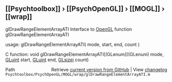 ## [[Psychtoolbox]] &#8250; [[PsychOpenGL]] &#8250; [[MOGL]] &#8250; [[wrap]]

glDrawRangeElementArrayATI  Interface to [OpenGL](OpenGL) function glDrawRangeElementArrayATI  
  
usage:  glDrawRangeElementArrayATI( mode, start, end, count )  
  
C function:  void glDrawRangeElementArrayATI[(GLenum]((GLenum) mode, [GLuint](GLuint) start, [GLuint](GLuint) end, [GLsizei](GLsizei) count)  




<div class="code_header" style="text-align:right;">
  <span style="float:left;">Path&nbsp;&nbsp;</span> <span class="counter">Retrieve <a href=
  "https://raw.github.com/Psychtoolbox-3/Psychtoolbox-3/beta/Psychtoolbox/PsychOpenGL/MOGL/wrap/glDrawRangeElementArrayATI.m">current version from GitHub</a> | View <a href=
  "https://github.com/Psychtoolbox-3/Psychtoolbox-3/commits/beta/Psychtoolbox/PsychOpenGL/MOGL/wrap/glDrawRangeElementArrayATI.m">changelog</a></span>
</div>
<div class="code">
  <code>Psychtoolbox/PsychOpenGL/MOGL/wrap/glDrawRangeElementArrayATI.m</code>
</div>

